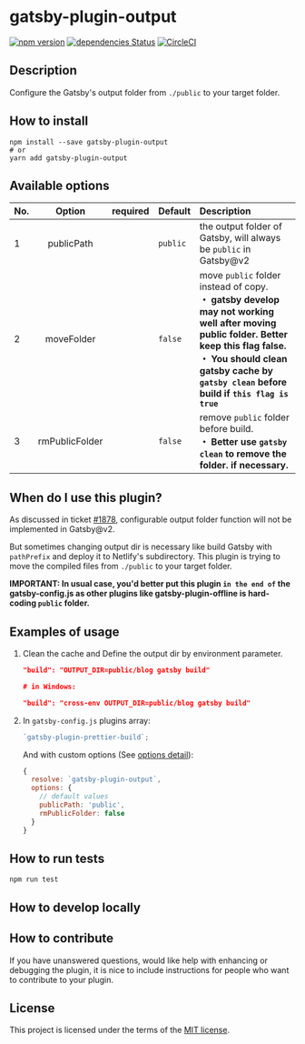 # gatsby-plugin-output

[![npm version](https://badge.fury.io/js/gatsby-plugin-output.svg)](https://badge.fury.io/js/gatsby-plugin-output)
[![dependencies Status](https://david-dm.org/thundermiracle/gatsby-plugin-output/status.svg)](https://david-dm.org/thundermiracle/gatsby-plugin-output)
[![CircleCI](https://img.shields.io/circleci/build/github/thundermiracle/gatsby-plugin-output/master)](https://circleci.com/gh/thundermiracle/gatsby-plugin-output)

## Description

Configure the Gatsby's output folder from `./public` to your target folder.

## How to install

```shell
npm install --save gatsby-plugin-output
# or
yarn add gatsby-plugin-output
```

## Available options

| No. |     Option     | required | Default  | Description                                                                            |
| :-- | :------------: | :------: | :------- | :------------------------------------------------------------------------------------- |
| 1   |   publicPath   |          | `public` | the output folder of Gatsby, will always be `public` in Gatsby@v2                      |
| 2   | moveFolder |          | `false`  | move `public` folder instead of copy. <br /> **・ gatsby develop may not working well after moving public folder. Better keep this flag false.**  <br />  **・ You should clean gatsby cache by `gatsby clean` before build if `this flag is true`** |
| 3   | rmPublicFolder |          | `false`  | remove `public` folder before build. <br />**・ Better use `gatsby clean` to remove the folder. if necessary.** |

## When do I use this plugin?

As discussed in ticket [#1878](https://github.com/gatsbyjs/gatsby/issues/1878), configurable output folder function will not be implemented in Gatsby@v2.

But sometimes changing output dir is necessary like build Gatsby with `pathPrefix` and deploy it to Netlify's subdirectory. This plugin is trying to move the compiled files from `./public` to your target folder.

**IMPORTANT: In usual case, you'd better put this plugin `in the end of` the gatsby-config.js as other plugins like gatsby-plugin-offline is hard-coding `public` folder.**

## Examples of usage

1. Clean the cache and Define the output dir by environment parameter.

   ```json
   "build": "OUTPUT_DIR=public/blog gatsby build"

   # in Windows:

   "build": "cross-env OUTPUT_DIR=public/blog gatsby build"
   ```

2. In `gatsby-config.js` plugins array:

   ```js
   `gatsby-plugin-prettier-build`;
   ```

   And with custom options (See [options detail](#available-options)):

   ```js
   {
     resolve: `gatsby-plugin-output`,
     options: {
       // default values
       publicPath: 'public',
       rmPublicFolder: false
     }
   }
   ```

## How to run tests

```shell
npm run test
```

## How to develop locally

## How to contribute

If you have unanswered questions, would like help with enhancing or debugging the plugin, it is nice to include instructions for people who want to contribute to your plugin.

## License

This project is licensed under the terms of the [MIT license](/LICENSE).
